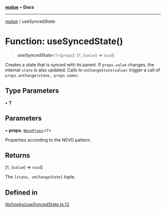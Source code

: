 [**realue**](../README.md) • **Docs**

***

[realue](../README.md) / useSyncedState

# Function: useSyncedState()

> **useSyncedState**\<`T`\>(`props`): [`T`, (`value`) => `void`]

Creates a state that is synced with its parent.
If `props.value` changes, the internal `state` is also updated.
Calls to `onChangeState(value)` trigger a call of `props.onChange(state, props.name)`.

## Type Parameters

• **T**

## Parameters

• **props**: [`NevoProps`](../type-aliases/NevoProps.md)\<`T`\>

Properties according to the NEVO pattern.

## Returns

[`T`, (`value`) => `void`]

The `[state, onChangeState]` tuple.

## Defined in

[lib/hooks/useSyncedState.ts:12](https://github.com/nevoland/realue/blob/fecd9dbe42b1c423720c721f1e676e4fdf968b4d/lib/hooks/useSyncedState.ts#L12)
